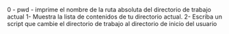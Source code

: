 0 -  pwd - imprime el nombre de la ruta absoluta del directorio de trabajo actual
1- Muestra la lista de contenidos de tu directorio actual.
2- Escriba un script que cambie el directorio de trabajo al directorio de inicio del usuario
